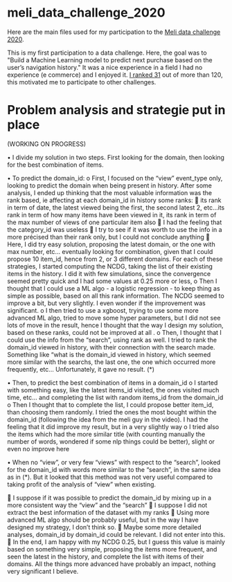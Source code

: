 # meli_data_challenge_2020

Here are the main files used for my participation to the [Meli data challenge 2020](https://ml-challenge.mercadolibre.com/). 

This is my first participation to a data challenge.  Here, the goal was to "Build a Machine Learning model to predict next purchase based on the user’s navigation history." It was a nice experience in a field I had no experience (e commerce) and I enjoyed it. [I ranked 31](https://ml-challenge.mercadolibre.com/final_results)  out of more than 120, this motivated me to participate to other challenges. 

# Problem analysis and strategie put in place

(WORKING ON PROGRESS)

•	I divide my solution in two steps. First looking for the domain, then looking for the best combination of items. 

•	To predict the domain_id:
o	First, I focused on the “view” event_type only, looking to predict the domain when being present in history. After some analysis, I ended up thinking that the most valuable information was the rank based, ie affecting at each domain_id in history some ranks:
	its rank in term of date, the latest viewed being the first, the second latest 2, etc…its rank in term of how many items have been viewed in it, its rank in term of the max number of views of one particular item also 
	I had the feeling that the category_id was useless 
	I try to see if it was worth to use the info in a more précised than their rank only, but I could not conclude anything 
	Here, I did try easy solution, proposing the latest domain, or the one with max number, etc… eventually looking for combination, given that I could propose 10 item_id, hence from 2, or 3 different domains. For each of these strategies, I started computing the NCDG, taking the list of their existing items in the history. I did it with few simulations, since the convergence seemed pretty quick and I had some values at 0.25 more or less, 
o	Then I thought that I could use a ML algo - a logistic regression - to keep thing as simple as possible, based on all this rank information. The NCDG seemed to improve a bit, but very slightly. I even wonder if the improvement was significant.
o	I then tried to use a xgboost, trying to use some more advanced ML algo, tried to move some hyper parameters, but I did not see lots of move in the result, hence I thought that the way I design my solution, based on these ranks, could not be improved at all .
o	Then, I thought that I could use the info from the “search”, using rank as well. I tried to rank the domain_id viewed in history, with their connection with the search made. Something like “what is the domain_id viewed in history, which seemed more similar with the searchs, the last one, the one which occurred more frequently, etc… Unfortunately, it gave no result. (*)

•	Then, to predict the best combination of items in a domain_id
o	I started with something easy, like the latest items_id visited, the ones visited much time, etc… and completing the list with random items_id from the domain_id 
o	Then I thought that to complete the list, I could propose better item_id, than choosing them randomly. I tried the ones the most bought within the domain_id (following the idea from the meli guy in the video). I had the feeling that it did improve my result, but in a very slightly way 
o	I tried also the items which had the more similar title (with counting manually the number of words, wondered if some nlp things could be better), slight or even no improve here

•	When no “view”, or very few “views” with respect to the “search”, looked for the domain_id with words more similar to the “search”, in the same idea as in (*). But it looked that this method was not very useful compared to taking profit of the analysis of “view” when existing. 

	I suppose if it was possible to predict the domain_id by mixing up in a more consistent way the “view” and the “search” 
	I suppose I did not extract the best information of the dataset with my ranks 
	Using more advanced ML algo should be probably useful, but in the way I have designed my strategy, I don’t think so. 
	Maybe some more detailed analyses, domain_id by domain_id could be relevant. I did not enter into this. 
	In the end, I am happy with my NCDG 0.25, but I guess this value is mainly based on something very simple, proposing the items more frequent, and seen the latest in the history, and complete the list with items of their domains. All the things more advanced have probably an impact, nothing very significant I believe. 
